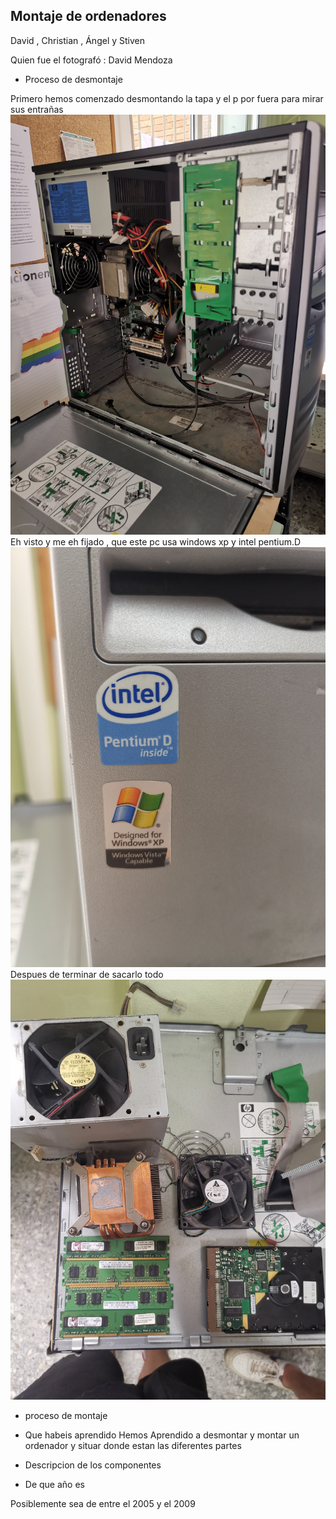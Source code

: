 

## Montaje de ordenadores 

David , Christian , Ángel y Stiven 

Quien fue el fotografó : David Mendoza 

- Proceso de desmontaje 

Primero hemos comenzado desmontando la tapa y el p por fuera para mirar sus entrañas 
 ![](https://raw.githubusercontent.com/DavidMenCam/1er-trimestre/main/IMG_20210929_114820.jpg)
 Eh visto y me eh fijado , que este pc usa windows xp y intel pentium.D 
 ![](https://raw.githubusercontent.com/DavidMenCam/1er-trimestre/main/IMG_20210929_114925.jpg)
Despues de terminar de sacarlo todo 
 ![](https://raw.githubusercontent.com/DavidMenCam/1er-trimestre/main/IMG_20210929_123506.jpg)
- proceso de montaje 




- Que habeis aprendido 
Hemos Aprendido a desmontar y montar un ordenador y situar donde estan las diferentes partes 

- Descripcion de los componentes 





- De que año es 

Posiblemente sea de entre el 2005 y el 2009 
